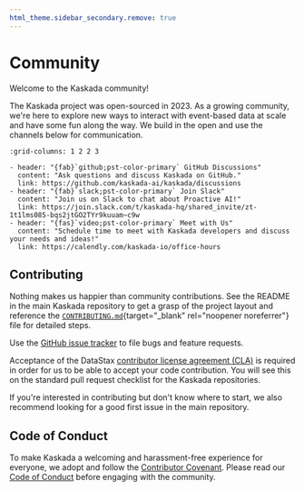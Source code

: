 ```yaml
---
html_theme.sidebar_secondary.remove: true
---
```


# Community

Welcome to the Kaskada community!

The Kaskada project was open-sourced in 2023. As a growing community, we're here to explore new ways to interact with event-based data at scale and have some fun along the way. We build in the open and use the channels below for communication.

```{gallery-grid}
:grid-columns: 1 2 2 3

- header: "{fab}`github;pst-color-primary` GitHub Discussions"
  content: "Ask questions and discuss Kaskada on GitHub."
  link: https://github.com/kaskada-ai/kaskada/discussions
- header: "{fab}`slack;pst-color-primary` Join Slack"
  content: "Join us on Slack to chat about Proactive AI!"
  link: https://join.slack.com/t/kaskada-hq/shared_invite/zt-1t1lms085-bqs2jtGO2TYr9kuuam~c9w
- header: "{fas}`video;pst-color-primary` Meet with Us"
  content: "Schedule time to meet with Kaskada developers and discuss your needs and ideas!"
  link: https://calendly.com/kaskada-io/office-hours
```

## Contributing

Nothing makes us happier than community contributions. See the README in the main Kaskada repository to get a grasp of the project layout and reference the [`CONTRIBUTING.md`](https://github.com/kaskada-ai/kaskada/blob/main/CONTRIBUTING.md){target="_blank" rel="noopener noreferrer"} file for detailed steps.

Use the [GitHub issue tracker](https://github.com/kaskada-ai/kaskada/issues) to file bugs and feature requests.

Acceptance of the DataStax [contributor license agreement (CLA)](https://cla.datastax.com/) is required in order for us to be able to accept your code contribution. You will see this on the standard pull request checklist for the Kaskada repositories.

If you're interested in contributing but don't know where to start, we also recommend looking for a good first issue in the main repository.

## Code of Conduct

To make Kaskada a welcoming and harassment-free experience for everyone, we adopt and follow the [Contributor Covenant](https://www.contributor-covenant.org/).
Please read our [Code of Conduct](https://github.com/kaskada-ai/kaskada/blob/main/CODE_OF_CONDUCT.md) before engaging with the community.